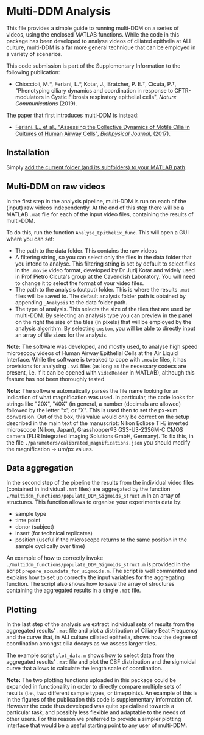 # Multi-DDM Analysis

This file provides a simple guide to running multi-DDM on a series of videos, using the enclosed MATLAB functions. While the code in this package has been developed to analyse videos of ciliated epithelia at ALI culture, multi-DDM is a far more general technique that can be employed in a variety of scenarios.

This code submission is part of the Supplementary Information to the following publication:

* Chioccioli, M.\*, Feriani, L.\*, Kotar, J., Bratcher, P. E.†, Cicuta, P.†,
"Phenotyping ciliary dynamics and coordination in response to CFTR-modulators in Cystic Fibrosis respiratory epithelial cells",
*Nature Communications* (2019).


The paper that first introduces multi-DDM is instead:

* [Feriani, L., et al.,
"Assessing the Collective Dynamics of Motile Cilia in Cultures of Human Airway Cells",
*Biohpysical Journal*, (2017).](https://doi.org/10.1016/j.bpj.2017.05.028)


## Installation

Simply [add the current folder (and its subfolders) to your MATLAB path](https://uk.mathworks.com/help/matlab/ref/addpath.html).

## Multi-DDM on raw videos

In the first step in the analysis pipeline, multi-DDM is run on each of the (input) raw videos independently. At the end of this step there will be a MATLAB `.mat` file for each of the input video files, containing the results of multi-DDM.

To do this, run the function `Analyse_Epithelix_func`. This will open a GUI where you can set:
* The path to the data folder. This contains the raw videos
* A filtering string, so you can select only the files in the data folder that you intend to analyse. This filtering string is set by default to select files in the `.movie` video format, developed by Dr Jurij Kotar and widely used in Prof Pietro Cicuta's group at the Cavendish Laboratory. You will need to change it to select the format of your video files.
* The path to the analysis (output) folder. This is where the results `.mat` files will be saved to. The default analysis folder path is obtained by appending `_Analysis` to the data folder path.
* The type of analysis. This selects the size of the tiles that are used by multi-DDM. By selecting an analysis type you can preview in the panel on the right the size of the tiles (in pixels) that will be employed by the analysis algorithm. By selecting `custom`, you will be able to directly input an array of tile sizes for the analysis.

**Note:**
The software was developed, and mostly used, to analyse high speed
microscopy videos of Human Airway Epithelial Cells at the Air Liquid Interface.
While the software is tweaked to cope with `.movie` files, it has provisions for analysing `.avi` files (as long as the necessary codecs are present, i.e. if it can be opened with `VideoReader` in MATLAB), although this feature has not been thoroughly tested.

**Note:**
The software automatically parses the file name looking for an indication of what magnification was used. 
In particular, the code looks for strings like "20X", "40X" (in general, a number (decimals are allowed) followed by the letter "x", or "X".
This is used then to set the px->um conversion. Out of the box, this value would only be correct on the setup described in the main text of the manuscript: Nikon Eclipse Ti-E inverted microscope (Nikon, Japan), Grasshopper®3 GS3-U3-23S6M-C CMOS camera (FLIR Integrated Imaging Solutions GmbH, Germany). 
To fix this, in the file `./parameters/calibrated_magnifications.json` you should modify the magnification -> um/px values.


## Data aggregation

In the second step of the pipeline the results from the individual video files (contained in individual `.mat` files) are aggregated by the function `./multiddm_functions/populate_DDM_Sigmoids_struct.m` in an array of structures. This function allows to organise your experiments data by:
* sample type
* time point
* donor (subject)
* insert (for technical replicates)
* position (useful if the microscope returns to the same position in the sample cyclically over time)

An example of how to correctly invoke `./multiddm_functions/populate_DDM_Sigmoids_struct.m` is provided in the script `prepare_accumdata_for_sigmoids.m`. The script is well commented and explains how to set up correctly the input variables for the aggregating function. The script also shows how to save the array of structures containing the aggregated results in a single `.mat` file.


## Plotting

In the last step of the analysis we extract individual sets of results from the aggregated results' `.mat` file and plot a distribution of Ciliary Beat Frequency and the curve that, in ALI culture ciliated epithelia, shows how the degree of coordination amongst cilia decays as we assess larger tiles.

The example script `plot_data.m` shows how to select data from the aggregated results' `.mat` file and plot the CBF distribution and the sigmoidal curve that allows to calculate the length scale of coordination.

**Note:**
The two plotting functions uploaded in this package could be expanded in functionality in order to directly compare multiple sets of results (i.e., two different sample types, or timepoints).
An example of this is in the figures of the publication this code is supplementary information of.
However the code thus developed was quite specialised towards a particular
task, and possibly less flexible and adaptable to the needs of other users. For this reason we preferred to provide a simpler plotting interface that would be a useful starting point to any user of multi-DDM.
